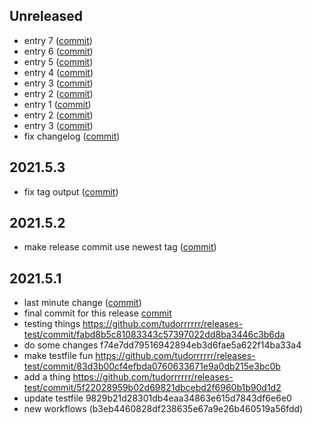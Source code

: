 ## Unreleased
- entry 7 ([commit](https://github.com/tudorrrrrr/releases-test/commit/947085f47c4005ba4faa7e33f4ee59e22f9c9b14))
- entry 6 ([commit](https://github.com/tudorrrrrr/releases-test/commit/5f3fa8da6859f85d5d1c1a462fbc1693119bffb8))
- entry 5 ([commit](https://github.com/tudorrrrrr/releases-test/commit/39a484d1ef33cadaf7c7ab25a161359151d656fe))
- entry 4 ([commit](https://github.com/tudorrrrrr/releases-test/commit/1956f283bed85752c7427597f587665b8aa7e35a))
- entry 3 ([commit](https://github.com/tudorrrrrr/releases-test/commit/77b1755f5b209ae0b159774c30a03c91a163ff47))
- entry 2 ([commit](https://github.com/tudorrrrrr/releases-test/commit/917856979073b7cec34df892864138616a50cc08))
- entry 1 ([commit](https://github.com/tudorrrrrr/releases-test/commit/079b2ee8c618db4597b42e90865e933d7610ea36))
- entry 2 ([commit](https://github.com/tudorrrrrr/releases-test/commit/917856979073b7cec34df892864138616a50cc08))
- entry 3 ([commit](https://github.com/tudorrrrrr/releases-test/commit/77b1755f5b209ae0b159774c30a03c91a163ff47))
- fix changelog ([commit](https://github.com/tudorrrrrr/releases-test/commit/4514f62399ce7fc00ebe5e9f108241a63e40da52))
## 2021.5.3
- fix tag output ([commit](https://github.com/tudorrrrrr/releases-test/commit/7cbc56d999e33ef4903084e436b564f02a2d753c))
## 2021.5.2
- make release commit use newest tag ([commit](https://github.com/tudorrrrrr/releases-test/commit/ed0270e287a51b6b9a38968d844901999c5de022))
## 2021.5.1
- last minute change ([commit](https://github.com/tudorrrrrr/releases-test/commit/7a0ac121eca43fd5db63be668c4991eb4f5b5efa))
- final commit for this release [commit](https://github.com/tudorrrrrr/releases-test/commit/7f810ade13d8188260f57425c4aa81f26b8cec17)
- testing things https://github.com/tudorrrrrr/releases-test/commit/fabd8b5c81083343c57397022dd8ba3446c3b6da
- do some changes f74e7dd79516942894eb3d6fae5a622f14ba33a4
- make testfile fun https://github.com/tudorrrrrr/releases-test/commit/83d3b00cf4efbda0760633671e9a0db215e3bc0b
- add a thing https://github.com/tudorrrrrr/releases-test/commit/5f22028959b02d69821dbcebd2f6960b1b90d1d2
- update testfile 9829b21d28301db4eaa34863e615d7843df6e6e0
- new workflows (b3eb4460828df238635e67a9e26b460519a56fdd)
